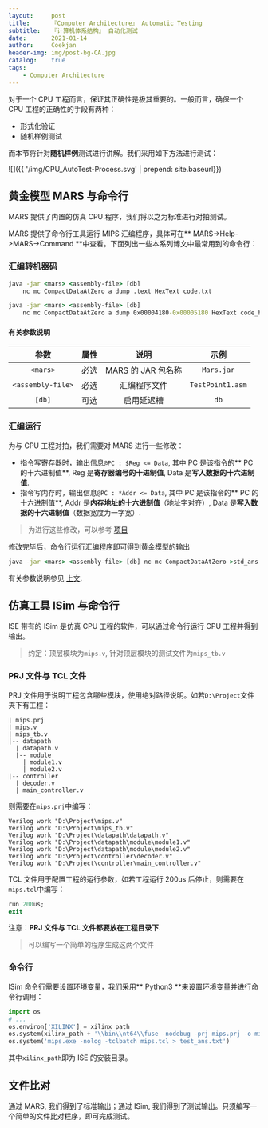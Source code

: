 ```yaml
---	
layout:     post	
title:      『Computer Architecture』 Automatic Testing	
subtitle:   『计算机体系结构』 自动化测试    
date:       2021-01-14	   
author:     Coekjan 
header-img: img/post-bg-CA.jpg	
catalog:    true	
tags:	
    - Computer Architecture  
---
```


对于一个 CPU 工程而言，保证其正确性是极其重要的。一般而言，确保一个 CPU 工程的正确性的手段有两种：
* 形式化验证
* 随机样例测试

而本节将针对**随机样例**测试进行讲解。我们采用如下方法进行测试：

![]({{ '/img/CPU_AutoTest-Process.svg' | prepend: site.baseurl}})

## 黄金模型 MARS 与命令行

MARS 提供了内置的仿真 CPU 程序，我们将以之为标准进行对拍测试。

MARS 提供了命令行工具运行 MIPS 汇编程序，具体可在** MARS->Help->MARS->Command **中查看。下面列出一些本系列博文中最常用到的命令行：

### 汇编转机器码

```cmd
java -jar <mars> <assembly-file> [db]
    nc mc CompactDataAtZero a dump .text HexText code.txt

java -jar <mars> <assembly-file> [db]
    nc mc CompactDataAtZero a dump 0x00004180-0x00005180 HexText code_handler.txt
```

#### 有关参数说明

参数 | 属性 | 说明 | 示例
:---:|:---:|:---:|:---:
`<mars>` | 必选 | MARS 的 JAR 包名称 | `Mars.jar`
`<assembly-file>` | 必选 | 汇编程序文件 | `TestPoint1.asm`
`[db]` | 可选 | 启用延迟槽 | `db`

### 汇编运行

为与 CPU 工程对拍，我们需要对 MARS 进行一些修改：
* 指令写寄存器时，输出信息`@PC : $Reg <= Data`, 其中 PC 是该指令的** PC 的十六进制值**, Reg 是**寄存器编号的十进制值**, Data 是**写入数据的十六进制值**.
* 指令写内存时，输出信息`@PC : *Addr <= Data`, 其中 PC 是该指令的** PC 的十六进制值**, Addr 是**内存地址的十六进制值**（地址字对齐）, Data 是**写入数据的十六进制值**（数据宽度为一字宽）.

> 为进行这些修改，可以参考 [项目](https://github.com/Chenrt-ggx/ComputerOrganization)

修改完毕后，命令行运行汇编程序即可得到黄金模型的输出

```cmd
java -jar <mars> <assembly-file> [db] nc mc CompactDataAtZero >std_ans.txt
```

有关参数说明参见 [上文](#有关参数说明).

## 仿真工具 ISim 与命令行

ISE 带有的 ISim 是仿真 CPU 工程的软件，可以通过命令行运行 CPU 工程并得到输出。

> 约定：顶层模块为`mips.v`, 针对顶层模块的测试文件为`mips_tb.v`

### PRJ 文件与 TCL 文件

PRJ 文件用于说明工程包含哪些模块，使用绝对路径说明。如若`D:\Project`文件夹下有工程：

```library
| mips.prj
| mips.v
| mips_tb.v
|-- datapath
  | datapath.v
  |-- module
    | module1.v
    | module2.v
|-- controller
  | decoder.v
  | main_controller.v
```

则需要在`mips.prj`中编写：

```prj
Verilog work "D:\Project\mips.v"
Verilog work "D:\Project\mips_tb.v"
Verilog work "D:\Project\datapath\datapath.v"
Verilog work "D:\Project\datapath\module\module1.v"
Verilog work "D:\Project\datapath\module\module2.v"
Verilog work "D:\Project\controller\decoder.v"
Verilog work "D:\Project\controller\main_controller.v"
```

TCL 文件用于配置工程的运行参数，如若工程运行 200us 后停止，则需要在`mips.tcl`中编写：

```tcl
run 200us;
exit
```

注意：**PRJ 文件与 TCL 文件都要放在工程目录下**.

> 可以编写一个简单的程序生成这两个文件

### 命令行

ISim 命令行需要设置环境变量，我们采用** Python3 **来设置环境变量并进行命令行调用：

```python
import os
# ...
os.environ['XILINX'] = xilinx_path
os.system(xilinx_path + '\\bin\\nt64\\fuse -nodebug -prj mips.prj -o mips.exe mips_tb >log.txt')
os.system('mips.exe -nolog -tclbatch mips.tcl > test_ans.txt')
```

其中`xilinx_path`即为 ISE 的安装目录。

## 文件比对

通过 MARS, 我们得到了标准输出；通过 ISim, 我们得到了测试输出。只须编写一个简单的文件比对程序，即可完成测试。
